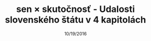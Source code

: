 ---
title:  sen × skutočnosť - Udalosti slovenského štátu v 4 kapitolách
h2: Udalosti slovenského štátu v 4 kapitolách
h3: Jeden národ, jedna strana, jeden vodca, ale aj vyše 70 000 obetí – obdobie rokov 1939 – 1945 patrí medzi najkomplikovanejšie obdobia slovenských dejín.
h4: Webstránka rozširuje výstavu "sen × skutočnosť. Umenie & propaganda 1939 – 1945" o historické súvislosti a ilustruje ich obrazovým materiálom, zvukovými a audiovizuálnymi záznamami.
pEducational: "<a class='underline' href='/materialy'>V sekcii materiály</a> môžete nájsť pracovné listy pre študentov aj pedagógov, ktoré sa venujú vizuálnej kultúre a ideológii obdobia slovenského štátu."
slug: landing
date: 10/19/2016
image: sxs-bg.jpg
content:
    items: '@self.children'
---